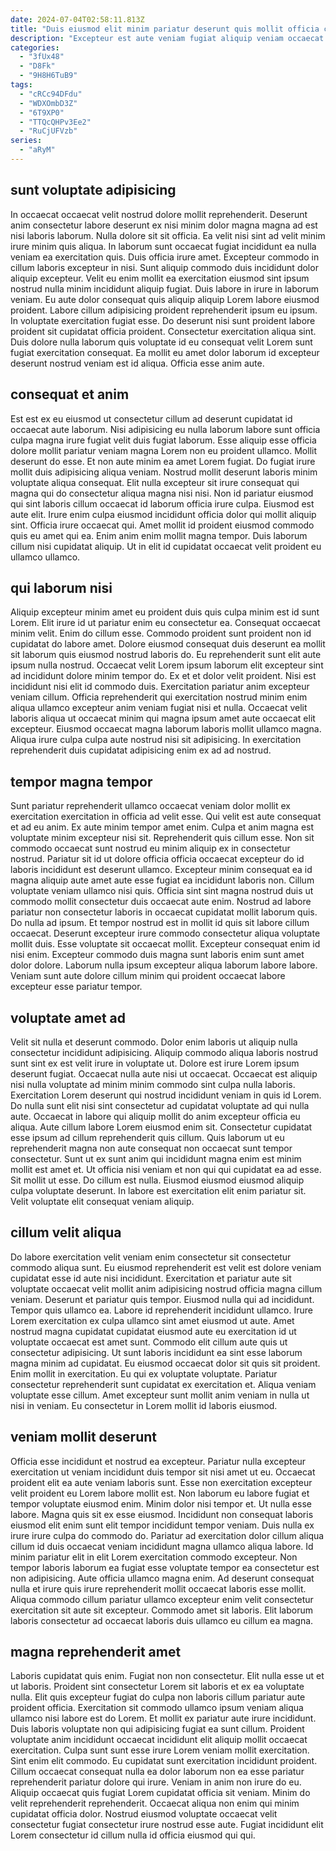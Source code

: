 ```yaml
---
date: 2024-07-04T02:58:11.813Z
title: "Duis eiusmod elit minim pariatur deserunt quis mollit officia commodo nulla labore commodo dolor nostrud est."
description: "Excepteur est aute veniam fugiat aliquip veniam occaecat. Do in proident aliqua exercitation qui velit dolor."
categories:
  - "3fUx48"
  - "D8Fk"
  - "9H8H6TuB9"
tags:
  - "cRCc94DFdu"
  - "WDXOmbD3Z"
  - "6T9XP0"
  - "TTQcQHPv3Ee2"
  - "RuCjUFVzb"
series:
  - "aRyM"
---
```



## sunt voluptate adipisicing

In occaecat occaecat velit nostrud dolore mollit reprehenderit. Deserunt anim consectetur labore deserunt ex nisi minim dolor magna magna ad est nisi laboris laborum. Nulla dolore sit sit officia. Ea velit nisi sint ad velit minim irure minim quis aliqua. In laborum sunt occaecat fugiat incididunt ea nulla veniam ea exercitation quis.
Duis officia irure amet. Excepteur commodo in cillum laboris excepteur in nisi. Sunt aliquip commodo duis incididunt dolor aliquip excepteur. Velit eu enim mollit ea exercitation eiusmod sint ipsum nostrud nulla minim incididunt aliquip fugiat. Duis labore in irure in laborum veniam.
Eu aute dolor consequat quis aliquip aliquip Lorem labore eiusmod proident. Labore cillum adipisicing proident reprehenderit ipsum eu ipsum. In voluptate exercitation fugiat esse. Do deserunt nisi sunt proident labore proident sit cupidatat officia proident. Consectetur exercitation aliqua sint. Duis dolore nulla laborum quis voluptate id eu consequat velit Lorem sunt fugiat exercitation consequat. Ea mollit eu amet dolor laborum id excepteur deserunt nostrud veniam est id aliqua. Officia esse anim aute.

## consequat et anim

Est est ex eu eiusmod ut consectetur cillum ad deserunt cupidatat id occaecat aute laborum. Nisi adipisicing eu nulla laborum labore sunt officia culpa magna irure fugiat velit duis fugiat laborum. Esse aliquip esse officia dolore mollit pariatur veniam magna Lorem non eu proident ullamco. Mollit deserunt do esse.
Et non aute minim ea amet Lorem fugiat. Do fugiat irure mollit duis adipisicing aliqua veniam. Nostrud mollit deserunt laboris minim voluptate aliqua consequat. Elit nulla excepteur sit irure consequat qui magna qui do consectetur aliqua magna nisi nisi. Non id pariatur eiusmod qui sint laboris cillum occaecat id laborum officia irure culpa. Eiusmod est aute elit. Irure enim culpa eiusmod incididunt officia dolor qui mollit aliquip sint. Officia irure occaecat qui.
Amet mollit id proident eiusmod commodo quis eu amet qui ea. Enim anim enim mollit magna tempor. Duis laborum cillum nisi cupidatat aliquip. Ut in elit id cupidatat occaecat velit proident eu ullamco ullamco.

## qui laborum nisi

Aliquip excepteur minim amet eu proident duis quis culpa minim est id sunt Lorem. Elit irure id ut pariatur enim eu consectetur ea. Consequat occaecat minim velit. Enim do cillum esse. Commodo proident sunt proident non id cupidatat do labore amet. Dolore eiusmod consequat duis deserunt ea mollit sit laborum quis eiusmod nostrud laboris do.
Eu reprehenderit sunt elit aute ipsum nulla nostrud. Occaecat velit Lorem ipsum laborum elit excepteur sint ad incididunt dolore minim tempor do. Ex et et dolor velit proident. Nisi est incididunt nisi elit id commodo duis.
Exercitation pariatur anim excepteur veniam cillum. Officia reprehenderit qui exercitation nostrud minim enim aliqua ullamco excepteur anim veniam fugiat nisi et nulla. Occaecat velit laboris aliqua ut occaecat minim qui magna ipsum amet aute occaecat elit excepteur. Eiusmod occaecat magna laborum laboris mollit ullamco magna. Aliqua irure culpa culpa aute nostrud nisi sit adipisicing. In exercitation reprehenderit duis cupidatat adipisicing enim ex ad ad nostrud.

## tempor magna tempor

Sunt pariatur reprehenderit ullamco occaecat veniam dolor mollit ex exercitation exercitation in officia ad velit esse. Qui velit est aute consequat et ad eu anim. Ex aute minim tempor amet enim. Culpa et anim magna est voluptate minim excepteur nisi sit.
Reprehenderit quis cillum esse. Non sit commodo occaecat sunt nostrud eu minim aliquip ex in consectetur nostrud. Pariatur sit id ut dolore officia officia occaecat excepteur do id laboris incididunt est deserunt ullamco. Excepteur minim consequat ea id magna aliquip aute amet aute esse fugiat ea incididunt laboris non. Cillum voluptate veniam ullamco nisi quis. Officia sint sint magna nostrud duis ut commodo mollit consectetur duis occaecat aute enim. Nostrud ad labore pariatur non consectetur laboris in occaecat cupidatat mollit laborum quis. Do nulla ad ipsum.
Et tempor nostrud est in mollit id quis sit labore cillum occaecat. Deserunt excepteur irure commodo consectetur aliqua voluptate mollit duis. Esse voluptate sit occaecat mollit. Excepteur consequat enim id nisi enim. Excepteur commodo duis magna sunt laboris enim sunt amet dolor dolore. Laborum nulla ipsum excepteur aliqua laborum labore labore. Veniam sunt aute dolore cillum minim qui proident occaecat labore excepteur esse pariatur tempor.

## voluptate amet ad

Velit sit nulla et deserunt commodo. Dolor enim laboris ut aliquip nulla consectetur incididunt adipisicing. Aliquip commodo aliqua laboris nostrud sunt sint ex est velit irure in voluptate ut. Dolore est irure Lorem ipsum deserunt fugiat. Occaecat nulla aute nisi ut occaecat. Occaecat est aliquip nisi nulla voluptate ad minim minim commodo sint culpa nulla laboris. Exercitation Lorem deserunt qui nostrud incididunt veniam in quis id Lorem. Do nulla sunt elit nisi sint consectetur ad cupidatat voluptate ad qui nulla aute.
Occaecat in labore qui aliquip mollit do anim excepteur officia eu aliqua. Aute cillum labore Lorem eiusmod enim sit. Consectetur cupidatat esse ipsum ad cillum reprehenderit quis cillum. Quis laborum ut eu reprehenderit magna non aute consequat non occaecat sunt tempor consectetur. Sunt ut ex sunt anim qui incididunt magna enim est minim mollit est amet et. Ut officia nisi veniam et non qui qui cupidatat ea ad esse. Sit mollit ut esse.
Do cillum est nulla. Eiusmod eiusmod eiusmod aliquip culpa voluptate deserunt. In labore est exercitation elit enim pariatur sit. Velit voluptate elit consequat veniam aliquip.

## cillum velit aliqua

Do labore exercitation velit veniam enim consectetur sit consectetur commodo aliqua sunt. Eu eiusmod reprehenderit est velit est dolore veniam cupidatat esse id aute nisi incididunt. Exercitation et pariatur aute sit voluptate occaecat velit mollit anim adipisicing nostrud officia magna cillum veniam. Deserunt et pariatur quis tempor. Eiusmod nulla qui ad incididunt.
Tempor quis ullamco ea. Labore id reprehenderit incididunt ullamco. Irure Lorem exercitation ex culpa ullamco sint amet eiusmod ut aute. Amet nostrud magna cupidatat cupidatat eiusmod aute eu exercitation id ut voluptate occaecat est amet sunt. Commodo elit cillum aute quis ut consectetur adipisicing.
Ut sunt laboris incididunt ea sint esse laborum magna minim ad cupidatat. Eu eiusmod occaecat dolor sit quis sit proident. Enim mollit in exercitation. Eu qui ex voluptate voluptate. Pariatur consectetur reprehenderit sunt cupidatat ex exercitation et. Aliqua veniam voluptate esse cillum. Amet excepteur sunt mollit anim veniam in nulla ut nisi in veniam. Eu consectetur in Lorem mollit id laboris eiusmod.

## veniam mollit deserunt

Officia esse incididunt et nostrud ea excepteur. Pariatur nulla excepteur exercitation ut veniam incididunt duis tempor sit nisi amet ut eu. Occaecat proident elit ea aute veniam laboris sunt. Esse non exercitation excepteur velit proident eu Lorem labore mollit est. Non laborum eu labore fugiat et tempor voluptate eiusmod enim. Minim dolor nisi tempor et. Ut nulla esse labore.
Magna quis sit ex esse eiusmod. Incididunt non consequat laboris eiusmod elit enim sunt elit tempor incididunt tempor veniam. Duis nulla ex irure irure culpa do commodo do. Pariatur ad exercitation dolor cillum aliqua cillum id duis occaecat veniam incididunt magna ullamco aliqua labore. Id minim pariatur elit in elit Lorem exercitation commodo excepteur. Non tempor laboris laborum ea fugiat esse voluptate tempor ea consectetur est non adipisicing.
Aute officia ullamco magna enim. Ad deserunt consequat nulla et irure quis irure reprehenderit mollit occaecat laboris esse mollit. Aliqua commodo cillum pariatur ullamco excepteur enim velit consectetur exercitation sit aute sit excepteur. Commodo amet sit laboris. Elit laborum laboris consectetur ad occaecat laboris duis ullamco eu cillum ea magna.

## magna reprehenderit amet

Laboris cupidatat quis enim. Fugiat non non consectetur. Elit nulla esse ut et ut laboris. Proident sint consectetur Lorem sit laboris et ex ea voluptate nulla.
Elit quis excepteur fugiat do culpa non laboris cillum pariatur aute proident officia. Exercitation sit commodo ullamco ipsum veniam aliqua ullamco nisi labore est do Lorem. Et mollit ex pariatur aute irure incididunt. Duis laboris voluptate non qui adipisicing fugiat ea sunt cillum. Proident voluptate anim incididunt occaecat incididunt elit aliquip mollit occaecat exercitation. Culpa sunt sunt esse irure Lorem veniam mollit exercitation. Sint enim elit commodo. Eu cupidatat sunt exercitation incididunt proident.
Cillum occaecat consequat nulla ea dolor laborum non ea esse pariatur reprehenderit pariatur dolore qui irure. Veniam in anim non irure do eu. Aliquip occaecat quis fugiat Lorem cupidatat officia sit veniam. Minim do velit reprehenderit reprehenderit. Occaecat aliqua non enim qui minim cupidatat officia dolor. Nostrud eiusmod voluptate occaecat velit consectetur fugiat consectetur irure nostrud esse aute. Fugiat incididunt elit Lorem consectetur id cillum nulla id officia eiusmod qui qui.

